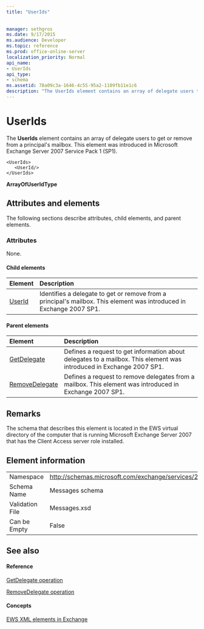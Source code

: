 ```yaml
---
title: "UserIds"
 
 
manager: sethgros
ms.date: 9/17/2015
ms.audience: Developer
ms.topic: reference
ms.prod: office-online-server
localization_priority: Normal
api_name:
- UserIds
api_type:
- schema
ms.assetid: 78a09c3a-1646-4c55-95a2-1109fb11e1c6
description: "The UserIds element contains an array of delegate users to get or remove from a principal's mailbox. This element was introduced in Microsoft Exchange Server 2007 Service Pack 1 (SP1)."
---
```


# UserIds

The **UserIds** element contains an array of delegate users to get or remove from a principal's mailbox. This element was introduced in Microsoft Exchange Server 2007 Service Pack 1 (SP1). 
  
```
<UserIds>
   <UserId/>
</UserIds>
```

 **ArrayOfUserIdType**
## Attributes and elements

The following sections describe attributes, child elements, and parent elements.
  
### Attributes

None.
  
#### Child elements

|**Element**|**Description**|
|:-----|:-----|
|[UserId](userid.md) <br/> |Identifies a delegate to get or remove from a principal's mailbox. This element was introduced in Exchange 2007 SP1.  <br/> |
   
#### Parent elements

|**Element**|**Description**|
|:-----|:-----|
|[GetDelegate](getdelegate.md) <br/> |Defines a request to get information about delegates to a mailbox. This element was introduced in Exchange 2007 SP1.  <br/> |
|[RemoveDelegate](removedelegate.md) <br/> |Defines a request to remove delegates from a mailbox. This element was introduced in Exchange 2007 SP1.  <br/> |
   
## Remarks

The schema that describes this element is located in the EWS virtual directory of the computer that is running Microsoft Exchange Server 2007 that has the Client Access server role installed.
  
## Element information

|||
|:-----|:-----|
|Namespace  <br/> |http://schemas.microsoft.com/exchange/services/2006/messages  <br/> |
|Schema Name  <br/> |Messages schema  <br/> |
|Validation File  <br/> |Messages.xsd  <br/> |
|Can be Empty  <br/> |False  <br/> |
   
## See also

#### Reference

[GetDelegate operation](getdelegate-operation.md)
  
[RemoveDelegate operation](removedelegate-operation.md)
#### Concepts

[EWS XML elements in Exchange](ews-xml-elements-in-exchange.md)

